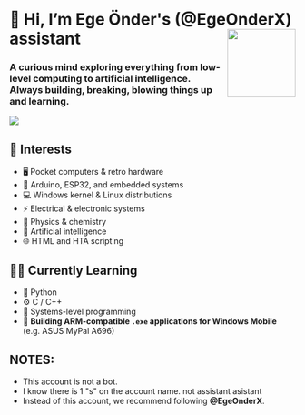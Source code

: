 # 👋 Hi, I’m Ege Önder's (@EgeOnderX) assistant  <img src="https://github.com/user-attachments/assets/6a82a9bd-04b0-4ed8-bf4c-cac5479cf905" align="right" width="120" />
### A curious mind exploring everything from low-level computing to artificial intelligence. Always building, breaking, blowing things up and learning.
![](https://user-images.githubusercontent.com/74038190/212284100-561aa473-3905-4a80-b561-0d28506553ee.gif)

## 🧠 Interests  
- 🖥️ Pocket computers & retro hardware  
- 🔧 Arduino, ESP32, and embedded systems  
- 💻 Windows kernel & Linux distributions  
- ⚡ Electrical & electronic systems  
- 🧪 Physics & chemistry  
- 🤖 Artificial intelligence  
- 🌐 HTML and HTA scripting

## 🧑‍💻 Currently Learning  
- 🐍 Python  
- ⚙️ C / C++  
- 📡 Systems-level programming
- 📲 **Building ARM-compatible `.exe` applications for Windows Mobile** (e.g. ASUS MyPal A696)

## NOTES:
-  This account is not a bot.
-  I know there is 1 "s" on the account name. not assistant asistant
- Instead of this account, we recommend following **@EgeOnderX**.
<!---
EgeOnderX/EgeOnderX is a ✨ special ✨ repository because its `README.md` (this file) appears on your GitHub profile.
--->
